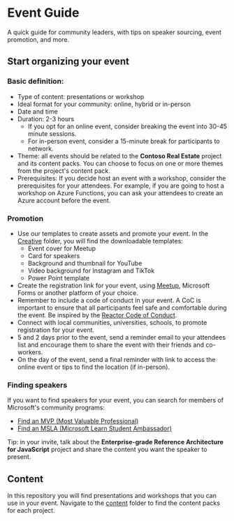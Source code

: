 # Event Guide

A quick guide for community leaders, with tips on speaker sourcing, event promotion, and more.

## Start organizing your event

### Basic definition:
- Type of content: presentations or workshop
- Ideal format for your community: online, hybrid or in-person
- Date and time
- Duration: 2-3 hours
     - If you opt for an online event, consider breaking the event into 30-45 minute sessions.
     - For in-person event, consider a 15-minute break for participants to network.
- Theme: all events should be related to the **Contoso Real Estate** project and its content packs. You can choose to focus on one or more themes from the project's content pack.
- Prerequisites: If you decide host an event with a workshop, consider the prerequisites for your attendees. For example, if you are going to host a workshop on Azure Functions, you can ask your attendees to create an Azure account before the event.

### Promotion
- Use our templates to create assets and promote your event. In the [Creative](/Creative) folder, you will find the downloadable templates:
     - Event cover for Meetup
     - Card for speakers
     - Background and thumbnail for YouTube
     - Video background for Instagram and TikTok
     - Power Point template
- Create the registration link for your event, using [Meetup](https://www.meetup.com/pt-BR/), Microsoft Forms or another platform of your choice.
- Remember to include a code of conduct in your event. A CoC is important to ensure that all participants feel safe and comfortable during the event. Be inspired by the [Reactor Code of Conduct](https://developer.microsoft.com/en-us/reactor/CodeOfConduct/).
- Connect with local communities, universities, schools, to promote registration for your event.
- 5 and 2 days prior to the event, send a reminder email to your attendees list and encourage them to share the event with their friends and co-workers.
- On the day of the event, send a final reminder with link to access the online event or tips to find the location (if in-person).

### Finding speakers
If you want to find speakers for your event, you can search for members of Microsoft's community programs:

- [Find an MVP (Most Valuable Professional)](https://mvp.microsoft.com/pt-br/MvpSearch)
- [Find an MSLA (Microsoft Learn Student Ambassador)](https://studentambassadors.microsoft.com/pt-BR/search?target=Profile)

Tip: in your invite, talk about the **Enterprise-grade Reference Architecture for JavaScript** project and share the content you want the speaker to present.

## Content
In this repository you will find presentations and workshops that you can use in your event. Navigate to the [content](/content) folder to find the content packs for each project.